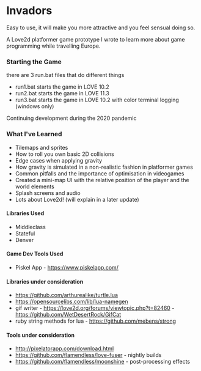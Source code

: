 # Invadors

Easy to use, it will make you more attractive and you feel sensual doing so.

A Love2d platformer game prototype I wrote to learn more about game programming while travelling Europe.

### Starting the Game

there are 3 run.bat files that do different things

- run1.bat starts the game in LOVE 10.2
- run2.bat starts the game in LOVE 11.3
- run3.bat starts the game in LOVE 10.2 with color terminal logging (windows only)

Continuing development during the 2020 pandemic

### What I've Learned

* Tilemaps and sprites
* How to roll you own basic 2D collisions
* Edge cases when applying gravity
* How gravity is simulated in a non-realistic fashion in platformer games
* Common pitfalls and the importance of optimisation in videogames
* Created a mini-map UI with the relative position of the player and the world elements
* Splash screens and audio
* Lots about Love2d! (will explain in a later update)

#### Libraries Used

- Middleclass
- Stateful
- Denver

#### Game Dev Tools Used

- Piskel App - https://www.piskelapp.com/

#### Libraries under consideration

- https://github.com/arthurealike/turtle.lua
- https://opensourcelibs.com/lib/lua-namegen
- gif writer - https://love2d.org/forums/viewtopic.php?t=82460 - https://github.com/WetDesertRock/GifCat
- ruby string methods for lua - https://github.com/mebens/strong

#### Tools under consideration

- http://pixelatorapp.com/download.html
- https://github.com/flamendless/love-fuser - nightly builds
- https://github.com/flamendless/moonshine - post-processing effects

